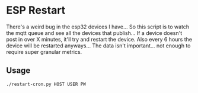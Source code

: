 # ESP Restart
There's a weird bug in the esp32 devices I have... So this script is to watch the mqtt queue and see all the devices that publish... If a device doesn't post in over X minutes, it'll try and restart the device. Also every 6 hours the device will be restarted anyways... The data isn't important... not enough to require super granular metrics. 

## Usage
`./restart-cron.py HOST USER PW`